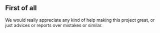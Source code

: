 ## First of all

We would really appreciate any kind of help making this project great, or just advices or reports over mistakes or similar.